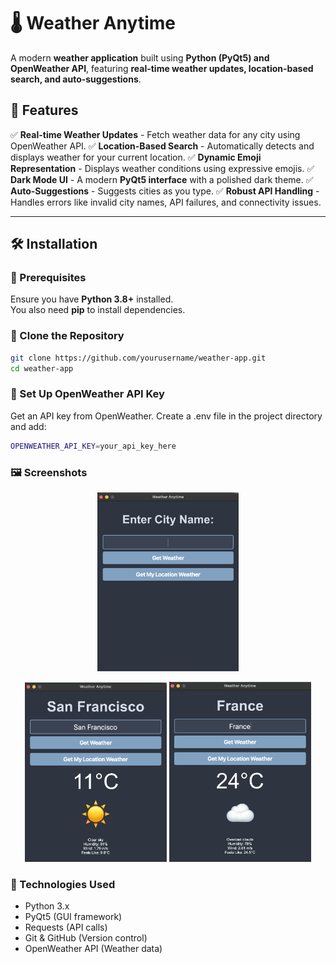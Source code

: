 # 🌡️ Weather Anytime 
A modern **weather application** built using **Python (PyQt5) and OpenWeather API**, featuring **real-time weather updates, location-based search, and auto-suggestions**.

## 📌 Features

✅ **Real-time Weather Updates** - Fetch weather data for any city using OpenWeather API.
✅ **Location-Based Search** - Automatically detects and displays weather for your current location.
✅ **Dynamic Emoji Representation** - Displays weather conditions using expressive emojis.
✅ **Dark Mode UI** - A modern **PyQt5 interface** with a polished dark theme.
✅ **Auto-Suggestions** - Suggests cities as you type.
✅ **Robust API Handling** - Handles errors like invalid city names, API failures, and connectivity issues.

---

## 🛠️ Installation

### 🔹 Prerequisites

Ensure you have **Python 3.8+** installed.  
You also need **pip** to install dependencies.

### 🔹 Clone the Repository

```sh
git clone https://github.com/yourusername/weather-app.git
cd weather-app
```

### 🔹 Set Up OpenWeather API Key

Get an API key from OpenWeather.
Create a .env file in the project directory and add:
```sh
OPENWEATHER_API_KEY=your_api_key_here
```


### 🖼️ Screenshots

<p align="center">
  <img src="Screenshots/1.png" alt="Screenshot 1" width="45%">
</p>
<p align="center">
  <img src="Screenshots/2.png" alt="Screenshot 2" width="45%">
  <img src="Screenshots/3.png" alt="Screenshot 3" width="45%">
</p>


### 🔗 Technologies Used

- Python 3.x
- PyQt5 (GUI framework)
- Requests (API calls)
- Git & GitHub (Version control)
- OpenWeather API (Weather data)






